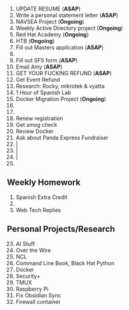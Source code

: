 
1.  UPDATE RESUME (**ASAP**)
2.  Write a personal statement letter (**ASAP**)
3.  NAVSEA Project (**Ongoing**)
4.  Weekly Active Directory project (**Ongoing**)
5.  Red Hat Academy (**Ongoing**)
6.  HTB (**Ongoing**)
7.  Fill out Masters application (**ASAP**)
8. 
9.  Fill out SFS form (**ASAP**)
10. Email Amy (**ASAP**)
11. GET YOUR FUCKING REFUND (**ASAP**)
12. Get Event Refund 
13. Research: Rocky, mikrotek & vyatta
14. 1 Hour of Spanish Lab 
15. Docker Migration Project (**Ongoing**)
16. 
17. 
18. Renew registration
19. Get smog check
20. Review Docker
21. Ask about Panda Express Fundraiser 
22. |
23. |
24. |
25. 

## Weekly Homework
1. Spanish  Extra Credit
2. 
3. Web Tech Replies

## Personal Projects/Research
23.  AI Stuff
24. Over the Wire
25. NCL
26. Command Line Book, Black Hat Python
27. Docker
28. Security+ 
29. TMUX
30. Raspberry Pi
31. Fix Obsidian Sync
32. Firewall container
